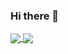 ### Hi there 👋
<a href="https://github.com/williamtrindade/williamtrindade">
  <img align="center" src="https://github-readme-stats.vercel.app/api/top-langs/?username=williamtrindade&theme=radical" />
</a>
<a href="https://github.com/williamtrindade/williamtrindade">
  <img align="center" src="https://github-readme-stats.vercel.app/api?username=williamtrindade&show_icons=true&theme=radical" />
</a>
